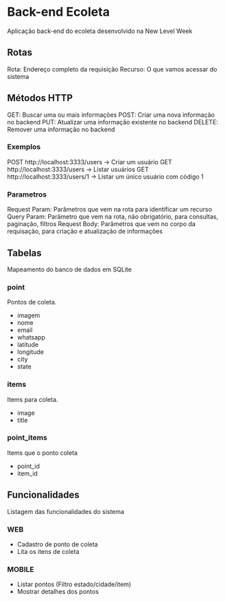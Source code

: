 # Back-end Ecoleta

Aplicação back-end do ecoleta desenvolvido na New Level Week

## Rotas

Rota: Endereço completo da requisição
Recurso: O que vamos acessar do sistema

## Métodos HTTP

GET: Buscar uma ou mais informações
POST: Criar uma nova informação no backend
PUT: Atualizar uma informação existente no backend
DELETE: Remover uma informação no backend

### Exemplos

POST http://localhost:3333/users -> Criar um usuário
GET http://localhost:3333/users -> Listar usuários
GET http://localhost:3333/users/1 -> Listar um único usuário com código 1

### Parametros

Request Param: Parâmetros que vem na rota para identificar um recurso
Query Param: Parâmetro que vem na rota, não obrigatório, para consultas, paginação, filtros
Request Body: Parâmetros que vem no corpo da requisação, para criação e atualização de informações

## Tabelas

Mapeamento do banco de dados em SQLite

### point

Pontos de coleta.

- imagem
- nome
- email
- whatsapp
- latitude
- longitude
- city
- state

### items

Items para coleta.

- image
- title

### point_items

Items que o ponto coleta

- point_id
- item_id

## Funcionalidades

Listagem das funcionalidades do sistema

### WEB

- Cadastro de ponto de coleta
- Lita os itens de coleta

### MOBILE

- Listar pontos (Filtro estado/cidade/item)
- Mostrar detalhes dos pontos
